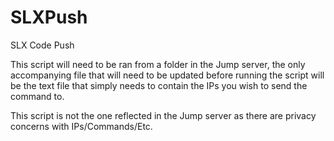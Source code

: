 # SLXPush
SLX Code Push


This script will need to be ran from a folder in the Jump server, the only accompanying file that will need to be updated before running the script will be the text file that simply needs to contain the IPs you wish to send the command to.

This script is not the one reflected in the Jump server as there are privacy concerns with IPs/Commands/Etc.
